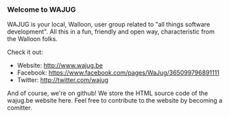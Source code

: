 ### Welcome to WAJUG

WAJUG is your local, Walloon, user group related to "all things software development". 
All this in a fun, friendly and open way, characteristic from the Walloon folks. 

Check it out:
* Website: http://www.wajug.be
* Facebook: https://www.facebook.com/pages/WaJug/365099796891111
* Twitter: http://twitter.com/wajug

And of course, we're on github! We store the HTML source code of the wajug.be website here.
Feel free to contribute to the website by becoming a comitter.
